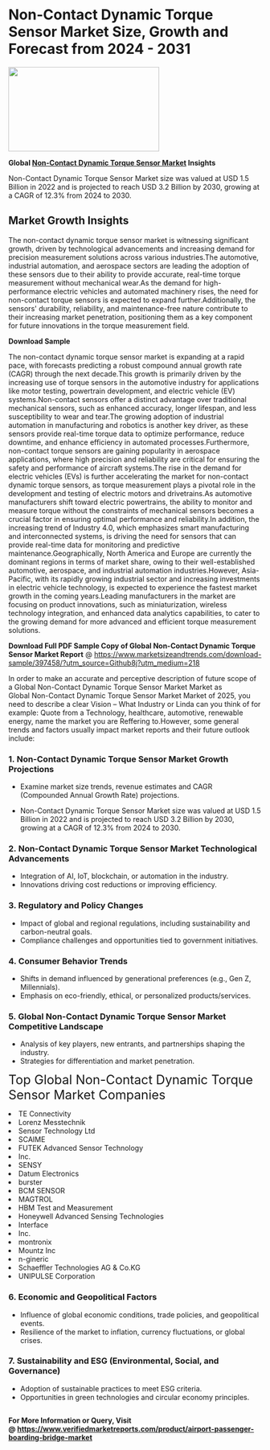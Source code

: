 <H1>Non-Contact Dynamic Torque Sensor Market Size, Growth and Forecast from 2024 - 2031</H1><img class="aligncenter size-medium wp-image-584254" src="https://thirdeyenews.in/wp-content/uploads/2024/09/Global-Market-Research-300x168.jpeg" alt="" width="300" height="168" /><p><strong>Global&nbsp;<a href="https://www.marketsizeandtrends.com/download-sample/397458/?utm_source=Github8j?utm_medium=218">Non-Contact Dynamic Torque Sensor Market</a> Insights</strong></p><p>Non-Contact Dynamic Torque Sensor Market size was valued at USD 1.5 Billion in 2022 and is projected to reach USD 3.2 Billion by 2030, growing at a CAGR of 12.3% from 2024 to 2030.</p><p><h2>Market Growth Insights</h2> <p>The non-contact dynamic torque sensor market is witnessing significant growth, driven by technological advancements and increasing demand for precision measurement solutions across various industries.The automotive, industrial automation, and aerospace sectors are leading the adoption of these sensors due to their ability to provide accurate, real-time torque measurement without mechanical wear.As the demand for high-performance electric vehicles and automated machinery rises, the need for non-contact torque sensors is expected to expand further.Additionally, the sensors' durability, reliability, and maintenance-free nature contribute to their increasing market penetration, positioning them as a key component for future innovations in the torque measurement field.</p> <p><strong>Download Sample</strong></p> <p>The non-contact dynamic torque sensor market is expanding at a rapid pace, with forecasts predicting a robust compound annual growth rate (CAGR) through the next decade.This growth is primarily driven by the increasing use of torque sensors in the automotive industry for applications like motor testing, powertrain development, and electric vehicle (EV) systems.Non-contact sensors offer a distinct advantage over traditional mechanical sensors, such as enhanced accuracy, longer lifespan, and less susceptibility to wear and tear.The growing adoption of industrial automation in manufacturing and robotics is another key driver, as these sensors provide real-time torque data to optimize performance, reduce downtime, and enhance efficiency in automated processes.Furthermore, non-contact torque sensors are gaining popularity in aerospace applications, where high precision and reliability are critical for ensuring the safety and performance of aircraft systems.The rise in the demand for electric vehicles (EVs) is further accelerating the market for non-contact dynamic torque sensors, as torque measurement plays a pivotal role in the development and testing of electric motors and drivetrains.As automotive manufacturers shift toward electric powertrains, the ability to monitor and measure torque without the constraints of mechanical sensors becomes a crucial factor in ensuring optimal performance and reliability.In addition, the increasing trend of Industry 4.0, which emphasizes smart manufacturing and interconnected systems, is driving the need for sensors that can provide real-time data for monitoring and predictive maintenance.Geographically, North America and Europe are currently the dominant regions in terms of market share, owing to their well-established automotive, aerospace, and industrial automation industries.However, Asia-Pacific, with its rapidly growing industrial sector and increasing investments in electric vehicle technology, is expected to experience the fastest market growth in the coming years.Leading manufacturers in the market are focusing on product innovations, such as miniaturization, wireless technology integration, and enhanced data analytics capabilities, to cater to the growing demand for more advanced and efficient torque measurement solutions.<p><span class=""><strong>Download Full PDF Sample Copy of Global Non-Contact Dynamic Torque Sensor Market Report</strong> @ <a href="https://www.marketsizeandtrends.com/download-sample/397458/?utm_source=Github8j?utm_medium=218" target="_blank">https://www.marketsizeandtrends.com/download-sample/397458/?utm_source=Github8j?utm_medium=218</a></span></p><p>In order to make an accurate and perceptive description of future scope of a Global&nbsp;Non-Contact Dynamic Torque Sensor Market Market as Global&nbsp;Non-Contact Dynamic Torque Sensor Market Market of 2025, you need to describe a clear Vision &ndash; What Industry or Linda can you think of for example: Quote from a Technology, healthcare, automotive, renewable energy, name the market you are Reffering to.However, some general trends and factors usually impact market reports and their future outlook include:</p><h3>1.&nbsp;<strong>Non-Contact Dynamic Torque Sensor Market Growth Projections</strong></h3><ul><li>Examine market size trends, revenue estimates and CAGR (Compounded Annual Growth Rate) projections.</li><li><p>Non-Contact Dynamic Torque Sensor Market size was valued at USD 1.5 Billion in 2022 and is projected to reach USD 3.2 Billion by 2030, growing at a CAGR of 12.3% from 2024 to 2030.</p></li></ul><h3>2.&nbsp;<strong>Non-Contact Dynamic Torque Sensor Market Technological Advancements</strong></h3><ul><li>Integration of AI, IoT, blockchain, or automation in the industry.</li><li>Innovations driving cost reductions or improving efficiency.</li></ul><h3>3.&nbsp;<strong>Regulatory and Policy Changes</strong></h3><ul><li>Impact of global and regional regulations, including sustainability and carbon-neutral goals.</li><li>Compliance challenges and opportunities tied to government initiatives.</li></ul><h3>4.&nbsp;<strong>Consumer Behavior Trends</strong></h3><ul><li>Shifts in demand influenced by generational preferences (e.g., Gen Z, Millennials).</li><li>Emphasis on eco-friendly, ethical, or personalized products/services.</li></ul><h3>5.&nbsp;<strong>Global Non-Contact Dynamic Torque Sensor Market Competitive Landscape</strong></h3><ul><li>Analysis of key players, new entrants, and partnerships shaping the industry.</li><li>Strategies for differentiation and market penetration.</li></ul><p data-pm-slice="1 1 []"><span style="color: inherit; font-family: inherit; font-size: 25px;">Top Global Non-Contact Dynamic Torque Sensor Market Companies</span></p><div class="" data-test-id=""><p><li>TE Connectivity</li><li> Lorenz Messtechnik</li><li> Sensor Technology Ltd</li><li> SCAIME</li><li> FUTEK Advanced Sensor Technology</li><li> Inc.</li><li> SENSY</li><li> Datum Electronics</li><li> burster</li><li> BCM SENSOR</li><li> MAGTROL</li><li> HBM Test and Measurement</li><li> Honeywell Advanced Sensing Technologies</li><li> Interface</li><li> Inc.</li><li> montronix</li><li> Mountz Inc</li><li> n-gineric</li><li> Schaeffler Technologies AG & Co.KG</li><li> UNIPULSE Corporation</li></p></div><h3>6.&nbsp;<strong>Economic and Geopolitical Factors</strong></h3><ul><li>Influence of global economic conditions, trade policies, and geopolitical events.</li><li>Resilience of the market to inflation, currency fluctuations, or global crises.</li></ul><h3>7.&nbsp;<strong>Sustainability and ESG (Environmental, Social, and Governance)</strong></h3><ul><li>Adoption of sustainable practices to meet ESG criteria.</li><li>Opportunities in green technologies and circular economy principles.</li></ul><h2><strong style="font-size: 14px;">For More Information or Query, Visit @&nbsp;</strong><a style="background-color: #ffffff; font-size: 14px;" href="https://www.marketsizeandtrends.com/report/non-contact-dynamic-torque-sensor-market/" target="_blank">https://www.verifiedmarketreports.com/product/airport-passenger-boarding-bridge-market</a></h2>